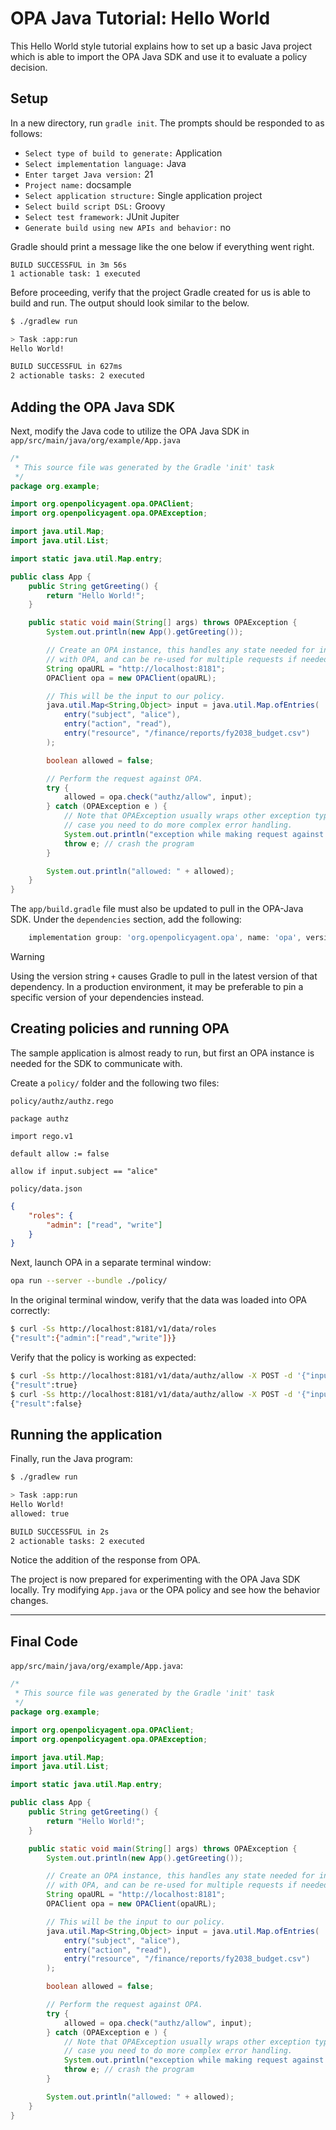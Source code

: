 # OPA Java Tutorial: Hello World

This Hello World style tutorial explains how to set up a basic Java project which is able to import the OPA Java SDK and use it to evaluate a policy decision.

## Setup

In a new directory, run `gradle init`. The prompts should be responded to as follows:

- `Select type of build to generate:` Application
- `Select implementation language:` Java
- `Enter target Java version:` 21
- `Project name:` docsample
- `Select application structure:` Single application project
- `Select build script DSL:` Groovy
- `Select test framework:` JUnit Jupiter
- `Generate build using new APIs and behavior:` no

Gradle should print a message like the one below if everything went right.

```plain
BUILD SUCCESSFUL in 3m 56s
1 actionable task: 1 executed
```

Before proceeding, verify that the project Gradle created for us is able to build and run. The output should look similar to the below.

```bash
$ ./gradlew run

> Task :app:run
Hello World!

BUILD SUCCESSFUL in 627ms
2 actionable tasks: 2 executed
```

## Adding the OPA Java SDK

Next, modify the Java code to utilize the OPA Java SDK in `app/src/main/java/org/example/App.java`

```java
/*
 * This source file was generated by the Gradle 'init' task
 */
package org.example;

import org.openpolicyagent.opa.OPAClient;
import org.openpolicyagent.opa.OPAException;

import java.util.Map;
import java.util.List;

import static java.util.Map.entry;

public class App {
    public String getGreeting() {
        return "Hello World!";
    }

    public static void main(String[] args) throws OPAException {
        System.out.println(new App().getGreeting());

        // Create an OPA instance, this handles any state needed for interacting
        // with OPA, and can be re-used for multiple requests if needed.
        String opaURL = "http://localhost:8181";
        OPAClient opa = new OPAClient(opaURL);

        // This will be the input to our policy.
        java.util.Map<String,Object> input = java.util.Map.ofEntries(
            entry("subject", "alice"),
            entry("action", "read"),
            entry("resource", "/finance/reports/fy2038_budget.csv")
        );

        boolean allowed = false;

        // Perform the request against OPA.
        try {
            allowed = opa.check("authz/allow", input);
        } catch (OPAException e ) {
            // Note that OPAException usually wraps other exception types, in
            // case you need to do more complex error handling.
            System.out.println("exception while making request against OPA: " + e);
            throw e; // crash the program
        }

        System.out.println("allowed: " + allowed);
    }
}
```

The `app/build.gradle` file must also be updated to pull in the OPA-Java SDK. Under the `dependencies` section, add the following:

```gradle
    implementation group: 'org.openpolicyagent.opa', name: 'opa', version: '+'
```

> [!WARNING]
> Using the version string `+` causes Gradle to pull in the latest version of that dependency. In a production environment, it may be preferable to pin a specific version of your dependencies instead.

## Creating policies and running OPA

The sample application is almost ready to run, but first an OPA instance is needed for the SDK to communicate with.

Create a `policy/` folder and the following two files:

`policy/authz/authz.rego`

```rego
package authz

import rego.v1

default allow := false

allow if input.subject == "alice"
```

`policy/data.json`

```json
{
    "roles": {
        "admin": ["read", "write"]
    }
}
```

Next, launch OPA in a separate terminal window:

```bash
opa run --server --bundle ./policy/
```

In the original terminal window, verify that the data was loaded into OPA correctly:

```bash
$ curl -Ss http://localhost:8181/v1/data/roles
{"result":{"admin":["read","write"]}}
```

Verify that the policy is working as expected:

```bash
$ curl -Ss http://localhost:8181/v1/data/authz/allow -X POST -d '{"input": {"subject": "alice"} }'
{"result":true}
$ curl -Ss http://localhost:8181/v1/data/authz/allow -X POST -d '{"input": {"subject": "bob"} }'
{"result":false}
```

## Running the application

Finally, run the Java program:

```bash
$ ./gradlew run

> Task :app:run
Hello World!
allowed: true

BUILD SUCCESSFUL in 2s
2 actionable tasks: 2 executed
```

Notice the addition of the response from OPA.

The project is now prepared for experimenting with the OPA Java SDK locally. Try modifying `App.java` or the OPA policy and see how the behavior changes.

---

## Final Code

`app/src/main/java/org/example/App.java`:

```java showLineNumbers
/*
 * This source file was generated by the Gradle 'init' task
 */
package org.example;

import org.openpolicyagent.opa.OPAClient;
import org.openpolicyagent.opa.OPAException;

import java.util.Map;
import java.util.List;

import static java.util.Map.entry;

public class App {
    public String getGreeting() {
        return "Hello World!";
    }

    public static void main(String[] args) throws OPAException {
        System.out.println(new App().getGreeting());

        // Create an OPA instance, this handles any state needed for interacting
        // with OPA, and can be re-used for multiple requests if needed.
        String opaURL = "http://localhost:8181";
        OPAClient opa = new OPAClient(opaURL);

        // This will be the input to our policy.
        java.util.Map<String,Object> input = java.util.Map.ofEntries(
            entry("subject", "alice"),
            entry("action", "read"),
            entry("resource", "/finance/reports/fy2038_budget.csv")
        );

        boolean allowed = false;

        // Perform the request against OPA.
        try {
            allowed = opa.check("authz/allow", input);
        } catch (OPAException e ) {
            // Note that OPAException usually wraps other exception types, in
            // case you need to do more complex error handling.
            System.out.println("exception while making request against OPA: " + e);
            throw e; // crash the program
        }

        System.out.println("allowed: " + allowed);
    }
}

```
